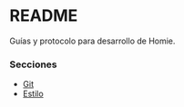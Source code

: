 # README #

Guías y protocolo para desarrollo de Homie.

### Secciones ###

* [Git](git.md)
* [Estilo](estilo.md)